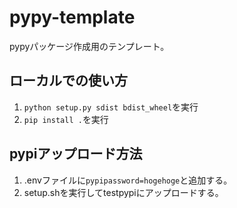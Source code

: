 # pypy-template
pypyパッケージ作成用のテンプレート。

## ローカルでの使い方
1. `python setup.py sdist bdist_wheel`を実行
2. `pip install .`を実行
## pypiアップロード方法
1. .envファイルに`pypipassword=hogehoge`と追加する。
2. setup.shを実行してtestpypiにアップロードする。

